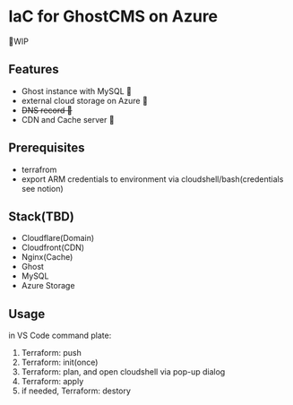 # IaC for GhostCMS on Azure

🚧WIP

## Features
- Ghost instance with MySQL         🚧
- external cloud storage on Azure   🚧
- ~~DNS record                        🚧~~
- CDN and Cache server              🚧

## Prerequisites

- terrafrom
- export ARM credentials to environment via cloudshell/bash(credentials see notion)

## Stack(TBD)

- Cloudflare(Domain)
- Cloudfront(CDN)
- Nginx(Cache)
- Ghost
- MySQL
- Azure Storage

## Usage

in VS Code command plate:

1. Terraform: push
2. Terraform: init(once)
3. Terraform: plan, and open cloudshell via pop-up dialog
4. Terraform: apply
5. if needed, Terraform: destory 